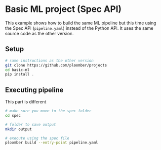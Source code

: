 # Basic ML project (Spec API)

This example shows how to build the same ML pipeline but this time using the
Spec API (`pipeline.yaml`) instead of the Python API. It uses the same source
code as the other version.

## Setup

```bash
# same instructions as the other version
git clone https://github.com/ploomber/projects
cd basic-ml
pip install .
```

## Executing pipeline

This part is different

```bash
# make sure you move to the spec folder
cd spec

# folder to save output
mkdir output

# execute using the spec file
ploomber build --entry-point pipeline.yaml
```
